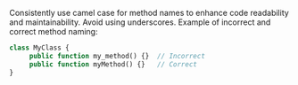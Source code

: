 Consistently use camel case for method names to enhance code readability and maintainability. Avoid using underscores. Example of incorrect and correct method naming:
```php
class MyClass {
     public function my_method() {}  // Incorrect
     public function myMethod() {}   // Correct
}
```

<!-- Codacy PatPatBot reviewed: 2024-05-24T11:39:42.439Z -->
